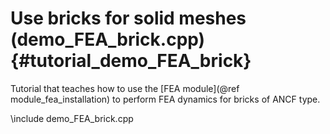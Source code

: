 Use bricks for solid meshes (demo_FEA_brick.cpp)     {#tutorial_demo_FEA_brick}
================================================


Tutorial that teaches how to use the 
[FEA module](@ref module_fea_installation)
to perform FEA dynamics for bricks of ANCF type.

\include demo_FEA_brick.cpp